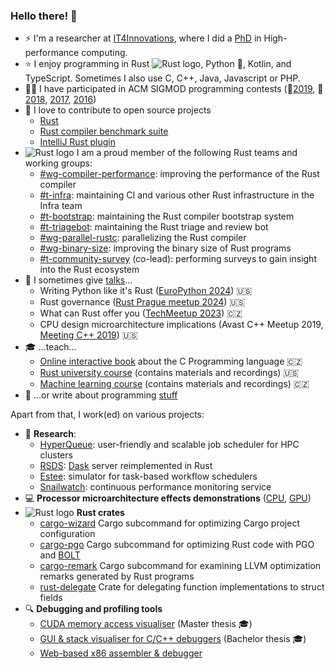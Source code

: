 ### Hello there! 👋 
- ⚡ I'm a researcher at [IT4Innovations](https://www.it4i.cz/en), where I did a [PhD](https://github.com/kobzol/phd) in High-performance computing.
- ⭐ I enjoy programming in Rust ![Rust logo](https://www.rust-lang.org/logos/rust-logo-16x16-blk.png), Python 🐍, Kotlin, and TypeScript. Sometimes I also use C, C++, Java, Javascript or PHP.
- 🏃‍♂️ I have participated in ACM SIGMOD programming contests (🥈[2019](https://github.com/kobzol/sigmod-2019), 🥈[2018](https://github.com/kobzol/sigmod-2018), [2017](https://github.com/kobzol/sigmod-2017), [2016](https://github.com/kobzol/sigmod-2016))
- 🚀 I love to contribute to open source projects
  - [Rust](https://github.com/rust-lang/rust/pulls/kobzol)
  - [Rust compiler benchmark suite](https://github.com/rust-lang/rustc-perf/pulls/kobzol)
  - [IntelliJ Rust plugin](https://github.com/intellij-rust/intellij-rust/pulls/kobzol)
- ![Rust logo](https://www.rust-lang.org/logos/rust-logo-16x16-blk.png) I am a proud member of the following Rust teams and working groups:
  - [#wg-compiler-performance](https://www.rust-lang.org/governance/teams/compiler#team-wg-compiler-performance): improving the performance of the Rust compiler
  - [#t-infra](https://www.rust-lang.org/governance/teams/infra): maintaining CI and various other Rust infrastructure in the Infra team
  - [#t-bootstrap](https://www.rust-lang.org/governance/teams/infra#team-bootstrap): maintaining the Rust compiler bootstrap system
  - [#t-triagebot](https://www.rust-lang.org/governance/teams/infra#team-triagebot): maintaining the Rust triage and review bot
  - [#wg-parallel-rustc](https://www.rust-lang.org/governance/teams/compiler#team-wg-parallel-rustc): parallelizing the Rust compiler
  - [#wg-binary-size](https://www.rust-lang.org/governance/teams/compiler#team-wg-binary-size): improving the binary size of Rust programs
  - [#t-community-survey](https://github.com/rust-lang/team/blob/master/teams/community-survey.toml) (co-lead): performing surveys to gain insight into the Rust ecosystem
- 🙊 I sometimes give [talks](https://github.com/Kobzol/talks)...
  - Writing Python like it's Rust ([EuroPython 2024](https://www.youtube.com/watch?v=OFRLKWacOoA)) 🇺🇸
  - Rust governance ([Rust Prague meetup 2024](https://youtu.be/d9_ymbFnzM4?t=1039)) 🇺🇸
  - What can Rust offer you ([TechMeetup 2023](https://www.youtube.com/watch?v=bGVYof8WBSI)) 🇨🇿
  - CPU design microarchitecture implications (Avast C++ Meetup 2019, [Meeting C++ 2019](https://www.youtube.com/watch?v=ICKIMHCw--Y)) 🇺🇸
- 🎓 ...teach...
  - [Online interactive book](https://mrlvsb.github.io/upr-skripta/) about the C Programming language 🇨🇿
  - [Rust university course](https://github.com/Kobzol/rust-course-fei) (contains materials and recordings) 🇺🇸
  - [Machine learning course](https://github.com/Kobzol/kpzd) (contains materials and recordings) 🇨🇿
- 📓 ...or write about programming [stuff](https://kobzol.github.io/)

Apart from that, I work(ed) on various projects:
- 🔬 **Research**:
  - [HyperQueue](https://github.com/it4innovations/hyperqueue): user-friendly and scalable job scheduler for HPC clusters
  - [RSDS](https://github.com/it4innovations/rsds): [Dask](https://github.com/dask/distributed/) server reimplemented in Rust
  - [Estee](https://github.com/it4innovations/estee): simulator for task-based workflow schedulers
  - [Snailwatch](https://github.com/it4innovations/snailwatch): continuous performance monitoring service
- 💻 **Processor microarchitecture effects demonstrations** ([CPU](https://github.com/kobzol/hardware-effects), [GPU](https://github.com/kobzol/hardware-effects-gpu))
- ![Rust logo](https://www.rust-lang.org/logos/rust-logo-16x16-blk.png) **Rust crates**
  - [cargo-wizard](https://github.com/Kobzol/cargo-wizard) Cargo subcommand for optimizing Cargo project configuration
  - [cargo-pgo](https://github.com/Kobzol/cargo-pgo) Cargo subcommand for optimizing Rust code with PGO and [BOLT](https://github.com/llvm/llvm-project/tree/main/bolt)
  - [cargo-remark](https://github.com/kobzol/cargo-remark) Cargo subcommand for examining LLVM optimization remarks generated by Rust programs
  - [rust-delegate](https://github.com/Kobzol/rust-delegate) Crate for delegating function implementations to struct fields
- 🔍 **Debugging and profiling tools**
  - [CUDA memory access visualiser](https://github.com/kobzol/cuda-profile) (Master thesis 🎓)
  - [GUI & stack visualiser for C/C++ debuggers](https://github.com/kobzol/debug-visualizer) (Bachelor thesis 🎓)
  - [Web-based x86 assembler & debugger](https://github.com/kobzol/davis)
